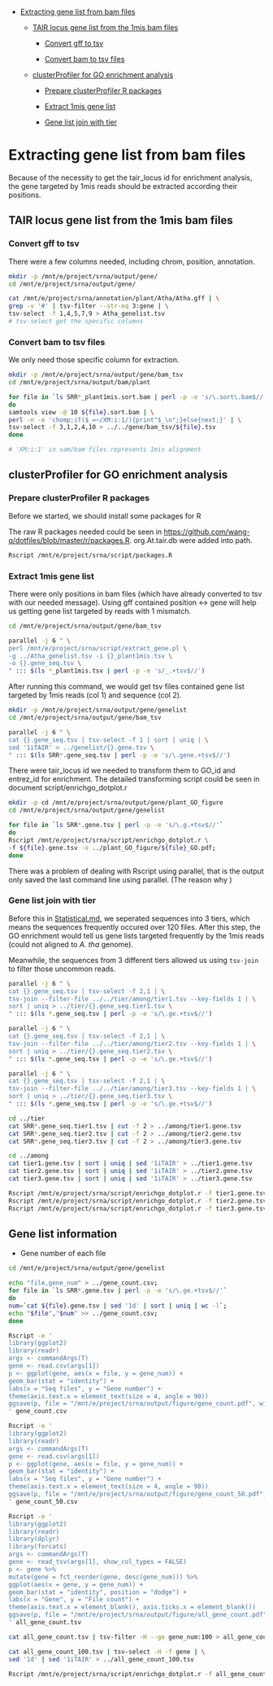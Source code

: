 * [Extracting gene list from bam files](#extracting-gene-list-from-bam-files)

    - [TAIR locus gene list from the 1mis bam files](#tair-locus-gene-list-from-the-1mis-bam-files)

        - [Convert gff to tsv](#convert-gff-to-tsv)

        - [Convert bam to tsv files](#convert-bam-to-tsv-files)

    - [clusterProfiler for GO enrichment analysis](#clusterprofiler-for-go-enrichment-analysis)

        - [Prepare clusterProfiler R packages](#prepare-clusterprofiler-r-packages)

        - [Extract 1mis gene list](#extract-1mis-gene-list)

        - [Gene list join with tier](#gene-list-join-with-tier)


# Extracting gene list from bam files

Because of the necessity to get the tair_locus id for enrichment analysis, the gene targeted by 1mis reads should be extracted according their positions.

## TAIR locus gene list from the 1mis bam files

### Convert gff to tsv

There were a few columns needed, including chrom, position, annotation.

```bash
mkdir -p /mnt/e/project/srna/output/gene/
cd /mnt/e/project/srna/output/gene/

cat /mnt/e/project/srna/annotation/plant/Atha/Atha.gff | \
grep -v '#' | tsv-filter --str-eq 3:gene | \
tsv-select -f 1,4,5,7,9 > Atha_genelist.tsv
# tsv-select get the specific columns
```

### Convert bam to tsv files

We only need those specific column for extraction.

```bash
mkdir -p /mnt/e/project/srna/output/gene/bam_tsv
cd /mnt/e/project/srna/output/bam/plant

for file in `ls SRR*_plant1mis.sort.bam | perl -p -e 's/\.sort\.bam$//'`
do
samtools view -@ 10 ${file}.sort.bam | \
perl -n -e 'chomp;if($_=~/XM:i:1/){print"$_\n";}else{next;}' | \
tsv-select -f 3,1,2,4,10 > ../../gene/bam_tsv/${file}.tsv
done

# 'XM:i:1' in sam/bam files represents 1mis alignment
```

## clusterProfiler for GO enrichment analysis

### Prepare clusterProfiler R packages

Before we started, we should install some packages for R

The raw R packages needed could be seen in <https://github.com/wang-q/dotfiles/blob/master/r/packages.R>. org.At.tair.db were added into path.

```bash
Rscript /mnt/e/project/srna/script/packages.R
```

### Extract 1mis gene list

There were only positions in bam files (which have already converted to tsv with our needed message). Using gff contained position <-> gene will help us getting gene list targeted by reads with 1 mismatch.

```bash
cd /mnt/e/project/srna/output/gene/bam_tsv

parallel -j 6 " \
perl /mnt/e/project/srna/script/extract_gene.pl \
-g ../Atha_genelist.tsv -i {}_plant1mis.tsv \
-o {}.gene_seq.tsv \
" ::: $(ls *_plant1mis.tsv | perl -p -e 's/_.+tsv$//')
```

After running this command, we would get tsv files contained gene list targeted by 1mis reads (col 1) and sequence (col 2).

```bash
mkdir -p /mnt/e/project/srna/output/gene/genelist
cd /mnt/e/project/srna/output/gene/bam_tsv

parallel -j 6 " \
cat {}.gene_seq.tsv | tsv-select -f 1 | sort | uniq | \
sed '1iTAIR' > ../genelist/{}.gene.tsv \
" ::: $(ls SRR*.gene_seq.tsv | perl -p -e 's/\.gene.+tsv$//')
```

There were tair_locus id we needed to transform them to GO_id and entrez_id for enrichment. The detailed transforming script could be seen in document script/enrichgo_dotplot.r

```bash
mkdir -p cd /mnt/e/project/srna/output/gene/plant_GO_figure
cd /mnt/e/project/srna/output/gene/genelist

for file in `ls SRR*.gene.tsv | perl -p -e 's/\.g.+tsv$//'`
do
Rscript /mnt/e/project/srna/script/enrichgo_dotplot.r \
-f ${file}.gene.tsv -o ../plant_GO_figure/${file}_GO.pdf;
done
```

There was a problem of dealing with Rscript using parallel, that is the output only saved the last command line using parallel. (The reason why )

### Gene list join with tier

Before this in [Statistical.md](https://github.com/jdasfd/srna/blob/main/step_markdown/Statistical.md), we seperated sequences into 3 tiers, which means the sequences frequently occured over 120 files. After this step, the GO enrichment would tell us gene lists targeted frequently by the 1mis reads (could not aligned to *A. tha* genome).

Meanwhile, the sequences from 3 different tiers allowed us using `tsv-join` to filter those uncommon reads.

```bash
parallel -j 6 " \
cat {}.gene_seq.tsv | tsv-select -f 2,1 | \
tsv-join --filter-file ../../tier/among/tier1.tsv --key-fields 1 | \
sort | uniq > ../tier/{}.gene_seq.tier1.tsv \
" ::: $(ls *.gene_seq.tsv | perl -p -e 's/\.ge.+tsv$//')

parallel -j 6 " \
cat {}.gene_seq.tsv | tsv-select -f 2,1 | \
tsv-join --filter-file ../../tier/among/tier2.tsv --key-fields 1 | \
sort | uniq > ../tier/{}.gene_seq.tier2.tsv \
" ::: $(ls *.gene_seq.tsv | perl -p -e 's/\.ge.+tsv$//')

parallel -j 6 " \
cat {}.gene_seq.tsv | tsv-select -f 2,1 | \
tsv-join --filter-file ../../tier/among/tier3.tsv --key-fields 1 | \
sort | uniq > ../tier/{}.gene_seq.tier3.tsv \
" ::: $(ls *.gene_seq.tsv | perl -p -e 's/\.ge.+tsv$//')
```

```bash
cd ../tier
cat SRR*.gene_seq.tier1.tsv | cut -f 2 > ../among/tier1.gene.tsv
cat SRR*.gene_seq.tier2.tsv | cut -f 2 > ../among/tier2.gene.tsv
cat SRR*.gene_seq.tier3.tsv | cut -f 2 > ../among/tier3.gene.tsv
```

```bash
cd ../among
cat tier1.gene.tsv | sort | uniq | sed '1iTAIR' > ../tier1.gene.tsv
cat tier2.gene.tsv | sort | uniq | sed '1iTAIR' > ../tier2.gene.tsv
cat tier3.gene.tsv | sort | uniq | sed '1iTAIR' > ../tier3.gene.tsv
```

```bash
Rscript /mnt/e/project/srna/script/enrichgo_dotplot.r -f tier1.gene.tsv -o plant_GO_figure/tier1_GO.pdf
Rscript /mnt/e/project/srna/script/enrichgo_dotplot.r -f tier2.gene.tsv -o plant_GO_figure/tier2_GO.pdf
Rscript /mnt/e/project/srna/script/enrichgo_dotplot.r -f tier3.gene.tsv -o plant_GO_figure/tier3_GO.pdf
```

## Gene list information

* Gene number of each file

```bash
cd /mnt/e/project/srna/output/gene/genelist

echo "file,gene_num" > ../gene_count.csv;
for file in `ls SRR*.gene.tsv | perl -p -e 's/\.ge.+tsv$//'`
do
num=`cat ${file}.gene.tsv | sed '1d' | sort | uniq | wc -l`;
echo "$file","$num" >> ../gene_count.csv;
done
```

```bash
Rscript -e '
library(ggplot2)
library(readr)
args <- commandArgs(T)
gene <- read.csv(args[1])
p <- ggplot(gene, aes(x = file, y = gene_num)) +
geom_bar(stat = "identity") +
labs(x = "Seq files", y = "Gene number") +
theme(axis.text.x = element_text(size = 4, angle = 90))
ggsave(p, file = "/mnt/e/project/srna/output/figure/gene_count.pdf", width = 12, height = 4)
' gene_count.csv
```

```bash
Rscript -e '
library(ggplot2)
library(readr)
args <- commandArgs(T)
gene <- read.csv(args[1])
p <- ggplot(gene, aes(x = file, y = gene_num)) +
geom_bar(stat = "identity") +
labs(x = "Seq files", y = "Gene number") +
theme(axis.text.x = element_text(size = 4, angle = 90))
ggsave(p, file = "/mnt/e/project/srna/output/figure/gene_count_50.pdf", width = 12, height = 4)
' gene_count_50.csv
```

```bash
Rscript -e '
library(ggplot2)
library(readr)
library(dplyr)
library(forcats)
args <- commandArgs(T)
gene <- read_tsv(args[1], show_col_types = FALSE)
p <- gene %>%
mutate(gene = fct_reorder(gene, desc(gene_num))) %>%
ggplot(aes(x = gene, y = gene_num)) +
geom_bar(stat = "identity", position = "dodge") +
labs(x = "Gene", y = "File count") +
theme(axis.text.x = element_blank(), axis.ticks.x = element_blank())
ggsave(p, file = "/mnt/e/project/srna/output/figure/all_gene_count.pdf", width = 9, height = 4)
' all_gene_count.tsv
```

```bash
cat all_gene_count.tsv | tsv-filter -H --ge gene_num:100 > all_gene_count_100.tsv

cat all_gene_count_100.tsv | tsv-select -H -f gene | \
sed '1d' | sed '1iTAIR' > ../all_gene_count_100.tsv
```

```bash
Rscript /mnt/e/project/srna/script/enrichgo_dotplot.r -f all_gene_count_100.tsv -o plant_GO_figure/100_GO.pdf
```